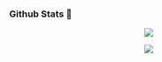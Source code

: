 ### Github Stats 🚀

<p align="center"><a href="https://github.com/ZarXD"><img src="https://github-readme-stats.vercel.app/api?username=ZarXD&show_icons=true&theme=radical"></a></p>
<p align="center"><a href="https://github.com/ZarXD"><img src="https://github-readme-stats.vercel.app/api/top-langs/?username=ZarXD&theme=radical&layout=compact"></a></p> 
